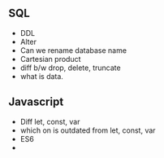 ## SQL
* DDL
* Alter
* Can we rename database name
* Cartesian product
* diff b/w drop, delete, truncate
* what is data.

## Javascript
* Diff let, const, var
* which on is outdated from let, const, var
* ES6
* 
